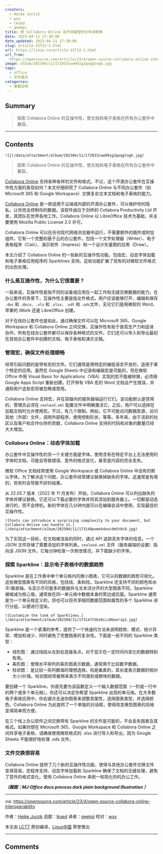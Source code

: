 ```yaml
---
creators:
  - Heike Jurzik
  - wxy
  - lkxed
  - geekpi
title: 用 Collabora Online 在不同类型的文件间转换
date: 2023-04-11 17:30:00
date_updated: 2023-04-11 17:30:00
slug: article-15712-1.html
url: https://linux.cn/article-15712-1.html
url_from: 
  https://opensource.com/article/23/4/open-source-collabora-online-interoperability
image: album/202304/11/172833cww99zg2goqgtngk.jpg
tags:
  - office
  - 文件格式
categories:
  - 桌面应用
---
```


## Summary

> 探索 Collabora Online 的互操作性，使文档和电子表格在所有办公套件中兼容。

***

<!-- more -->

## Contents

`![](/data/attachment/album/202304/11/172833cww99zg2goqgtngk.jpg)`

> 
> 探索 Collabora Online 的互操作性，使文档和电子表格在所有办公套件中兼容。
> 
> 
> 

[Collabora Online](https://www.collaboraoffice.com/) 支持各种各样的文件和格式。不过，这个开源办公套件在互操作性方面的表现如何？本文仔细研究了 Collabora Online 与不同办公套件（如 Microsoft 365 和 Google Workspace）交换复杂文本文档和电子表格的能力。

[Collabora Online](https://opensource.com/article/22/7/open%20source-collabora-online) 是一款适用于云端或内部的开源办公套件，可以保护你的隐私，让你完全控制你的数据。该软件由位于剑桥的 Collabora Productivity Ltd 开发，其团队在世界各地工作。Collabora Online 以 LibreOffice 技术为基础，并主要使用 Mozilla Public License 2.0 许可。

Collabora Online 可以在任何现代网络浏览器中运行，不需要额外的插件或附加组件。它有一个完整的基于云的办公套件，包括一个文字处理器（Writer）、电子表格程序（Calc）、演示软件（Impress）和一个设计矢量图的应用（Draw）。

本文介绍了 Collabora Online 的一些新的互操作性功能，包括宏、动态字体加载和电子表格应用程序的 Sparklines 支持。这些功能扩展了现有的对微软文件格式的出色处理。

### 什么是互操作性，为什么它很重要？

一般来说，互操作性是指不同的设备或应用在一起工作和无缝交换数据的能力。在办公套件的背景下，互操作性主要是指文件格式。用户应该能够打开、编辑和保存 `.doc` 和 `.docx`、`.xls` 和 `.xlsx`、`.odt` 和 `.ods`文件，无论它们是用微软的 Word、苹果的 iWork 还是 LibreOffice 创建。

对于在线办公套件也是如此。通过确保文件可以在 Microsoft 365、Google Workspace 和 Collabora Online 之间交换，互操作性有助于提高生产力和促进协作。所有在线办公套件都可以保存各种格式的文件。它们还可以导入和导出最初在其他办公套件中创建的文档、电子表格和演示文稿。

### 管理宏，确保文件处理顺畅

经常引起问题的是带有宏的文件。它们通常是用特定的编程语言开发的，适用于某个特定的应用。虽然在 Google Sheets 中记录和编辑宏是可能的，但在微软 Office 中用 Visual Basic for Applications（VBA）实现的宏不能被转换，必须用 Google Apps Script 重新创建。打开带有 VBA 宏的 Word 文档会产生错误，并通知用户这些宏将被忽略或禁用。

Collabora Online 支持宏，并在容器内的服务器端运行它们。该功能默认是禁用的，管理员必须在 `coolwsd.xml` 配置文件中明确激活它。之后，用户可以选择在加载文档时允许使用宏。不过，有几个限制。例如，它不可能访问数据库源，访问其他（外部）文件，调用外部程序，使用控制形状，等等。多年来，由于活跃的社区以及客户和合作伙伴的贡献，Collabora Online 支持的代码和对象的数量已经大大增加。

### Collabora Online：动态字体加载

办公套件中互操作性的另一个关键方面是字体。使用含有在特定平台上无法使用的字体的文档，可能会导致错误、意外的格式变化，甚至是内容的完全丢失。

微软 Office 文档经常使用 Google Workspace 或 Collabora Online 中没有的默认字体。为了解决这个问题，办公套件经常建议替换掉缺失的字体。这通常是有用的，但有时会导致不好的结果。

从 22.05.7 版本（2022 年 11 月发布）开始，Collabora Online 可以列出缺失的字体并建议替换。它还可以下载必要的字体并将其添加到服务器上。一切都是动态进行的，而不会停机。新的字体在几分钟内就可以在编辑会话中使用，实现最佳的互操作性。

`![Fonts can introduce a surprising complexity to your document, but Collabora Online can handle it.](/data/attachment/album/202304/11/173140pomokdoocdm5t8c8.jpg)`

为了实现这一目标，在文档被渲染的同时，通过 API 追踪丢失字体的信息。一个 JSON 文件存储了需要添加的字体列表。`coolwsd.xml` 文件（服务器端的设置）指向该 JSON 文件。它每分钟检查一次修改情况，并下载缺少的字体。

### 探索 Sparkline：显示电子表格中的数据趋势

Sparkline 是在工作表中单个单元格内的微小图表，它可以将数据的趋势可视化。这些微型图表有不同的风格，包括线、条和柱。Sparkline 还支持不同的颜色和水平/垂直轴。与显示尽可能多的数据并与文本流分开的大型图表不同，Sparkline 被缩减为核心值，通常放在同一单元格中数据本身的旁边或后面。Sparkline 通常是为一个单元格定义的，但也可以将共享相同数据范围和属性的多个 Sparkline 进行分组，以便进行渲染。

`![Customize the look of Sparklines.](/data/attachment/album/202304/11/173147t5bz0iii0boorzp2.jpg)`

Sparkline 是一个紧凑的参考，提供了一个快速的方法来说明趋势、模式、统计异常、增加和减少，同时避免了完整图表的复杂性。下面是一些不同的 Sparkline 类型：

* 线形图： 通过线段从左到右连接各点，对于显示在一定时间内变化的数据特别有用。
* 条形图： 使用水平排列的条形图表示数据，通常用于比较数字数据。
* 柱状图： 是比较一系列数值的理想选择。柱是垂直的，其长度表示数据的相对大小/价值。柱状图经常被用来表示不同类别或群体的数据。

要创建一个 Sparkline，你首先要为该函数定义一个输入数据范围（一列或一行中的两个或多个单元格）。你还可以决定你希望 Sparkline 出现的单元格。在大多数电子表格应用中，你右键点击迷你图表来调整其属性，选择图表类型，并选择颜色。Collabora Online 为此提供了一个单独的对话框，使得改变微型图表的风格变得简单而方便。

在三个线上办公软件之间交换带有 Sparkline 的文件是可能的，不会丢失图表及其格式。如果你想在 Microsoft 365、Google Workspace 和 Collabora Online 之间共享电子表格，请确保使用微软格式的 .xlsx 进行导入和导出，因为 Google Sheets 不能很好地处理 .ods 文件。

### 文件交换很容易

Collabora Online 提供了几个新的互操作性功能，使得与其他办公套件交换文件变得容易。宏程序支持、动态字体加载和 Sparkline 确保了文档的无缝处理，避免了意外的格式变化。使用 Collabora Online 来统一和简化你的办公工作。

***（题图：MJ:Office docs process dark plain background Illustration ）***

---

via: <https://opensource.com/article/23/4/open-source-collabora-online-interoperability>

作者：[Heike Jurzik](https://opensource.com/users/hej) 选题：[lkxed](https://github.com/lkxed/) 译者：[geekpi](https://github.com/geekpi) 校对：[wxy](https://github.com/wxy)

本文由 [LCTT](https://github.com/LCTT/TranslateProject) 原创编译，[Linux中国](https://linux.cn/) 荣誉推出

***

## Comments
